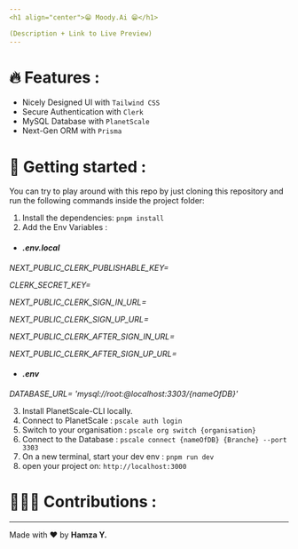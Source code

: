 ```yaml
---
<h1 align="center">😁 Moody.Ai 😁</h1>

(Description + Link to Live Preview)
---
```


# 🔥 Features :

- Nicely Designed UI with `Tailwind CSS`
- Secure Authentication with `Clerk`
- MySQL Database with `PlanetScale`
- Next-Gen ORM with `Prisma`

# 🚀 Getting started :

You can try to play around with this repo by just cloning this repository and run the following commands inside the project folder:

1. Install the dependencies: `pnpm install`
2. Add the Env Variables :

<em>

- #### .env.local

NEXT_PUBLIC_CLERK_PUBLISHABLE_KEY=

CLERK_SECRET_KEY=

NEXT_PUBLIC_CLERK_SIGN_IN_URL=

NEXT_PUBLIC_CLERK_SIGN_UP_URL=

NEXT_PUBLIC_CLERK_AFTER_SIGN_IN_URL=

NEXT_PUBLIC_CLERK_AFTER_SIGN_UP_URL=

- #### .env

DATABASE_URL= 'mysql://root:@localhost:3303/{nameOfDB}'

</em>

3. Install PlanetScale-CLI locally.
4. Connect to PlanetScale : `pscale auth login`
5. Switch to your organisation : `pscale org switch {organisation}`
6. Connect to the Database : `pscale connect {nameOfDB} {Branche} --port 3303`
7. On a new terminal, start your dev env : `pnpm run dev`
8. open your project on: `http://localhost:3000`

# 👨🏽‍💻 Contributions :

---

Made with ❤️ by <strong>Hamza Y.</strong>
